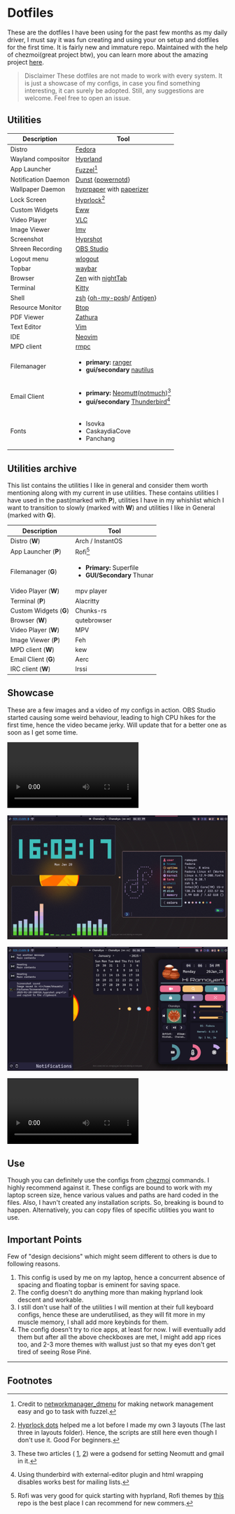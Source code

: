 # Dotfiles

These are the dotfiles I have been using for the past few months as my daily driver, I must say it was fun
creating and using your on setup and dotfiles for the first time. It is fairly new and
immature repo. Maintained with the help of chezmoi(great project btw), you can learn more about the amazing
project [here](https://www.chezmoi.io).
> Disclaimer
These dotfiles are not made to work with every system. It is just a showcase of my configs, in case you find
something interesting, it can surely be adopted. Still, any suggestions are welcome. Feel free to open an issue.

## Utilities

| Description   | Tool          |
| ------------- | ------------- |
| Distro        | [Fedora](https://fedoraproject.org/)       |
| Wayland compositor  |   [Hyprland](https://hyprland.org/) |
| App Launcher | [Fuzzel](https://codeberg.org/dnkl/fuzzel)[^1] |
| Notification Daemon| [Dunst](https://dunst-project.org/) {[powernotd](https://lib.rs/crates/powernotd)}|
| Wallpaper Daemon | [hyprpaper](https://wiki.hyprland.org/Hypr-Ecosystem/hyprpaper/) with [paperizer](https://gitlab.com/imn1/paperizer) |
| Lock Screen | [Hyprlock](https://wiki.hyprland.org/Hypr-Ecosystem/hyprlock/)[^2] |
| Custom Widgets | [Eww](https://github.com/elkowar/eww) |
| Video Player| [VLC](https://www.videolan.org/) |
| Image Viewer | [Imv](https://sr.ht/~exec64/imv/) |
| Screenshot| [Hyprshot](https://github.com/Gustash/Hyprshot) |
| Shreen Recording | [OBS Studio](https://obsproject.com/) |
| Logout menu | [wlogout](https://github.com/ArtsyMacaw/wlogout) |
| Topbar | [waybar](https://github.com/Alexays/Waybar/) |
|Browser | [Zen](https://zen-browser.app/) with [nightTab](https://addons.mozilla.org/en-US/firefox/addon/nighttab/?utm_source=addons.mozilla.org&utm_medium=referral&utm_content=collection)|
|Terminal | [Kitty](https://sw.kovidgoyal.net/kitty/)|
| Shell | [zsh](https://zsh.sourceforge.io/) {[oh-my-posh](https://ohmyposh.dev/)/ [Antigen](https://github.com/zsh-users/antigen)}|
| Resource Monitor| [Btop](https://github.com/aristocratos/btop)|
|PDF Viewer | [Zathura](https://pwmt.org/projects/zathura/) |
|Text Editor | [Vim](https://www.vim.org/) |
|IDE| [Neovim](https://neovim.io/) |
|MPD client| [rmpc](https://mierak.github.io/rmpc/) |
| Filemanager | <ul><li><b>primary:</b> [ranger](https://github.com/ranger/ranger) </li><li><b>gui/secondary</b> [nautilus](https://apps.gnome.org/Nautilus/) </li></ul> |
| Email Client | <ul><li><b>primary:</b> [Neomutt](https://neomutt.org/)([notmuch](https://notmuchmail.org/))[^3] </li><li><b>gui/secondary</b> [Thunderbird](https://www.thunderbird.net/en-US/)[^4]</li></ul> |
| Fonts | <ul><li>Isovka</li><li>CaskaydiaCove</li><li>Panchang</li></ul> |

## Utilities archive

This list contains the utilities I like in general and consider them worth
mentioning along with my current in use utilities. These contains utilities
I have used in the past(marked with **P**), utilities I
have in my whishlist which I want to transition to slowly (marked with **W**) and 
utilities I like in General (marked with **G**).

| Description | Tool |
| ------------- | ------------- |
| Distro (**W**)        | Arch / InstantOS |
| App Launcher (**P**)| Rofi[^5]|
| Filemanager  (**G**)| <ul><li><b>Primary:</b> Superfile </li><li><b>GUI/Secondary</b> Thunar </li></ul>
| Video Player (**W**)| mpv player |
|Terminal (**P**)| Alacritty|
| Custom Widgets (**G**)| Chunks-rs |
|Browser (**W**)| qutebrowser|
| Video Player (**W**)| MPV |
| Image Viewer (**P**)| Feh |
|MPD client (**W**)| kew |
|Email Client  (**G**)| Aerc |
| IRC client (**W**)| Irssi |

## Showcase

These are a few images and a video of my configs in action. OBS Studio started causing some weird
behaviour, leading to high CPU hikes for the first time, hence the video became jerky. Will update that
for a better one as soon as I get some time.

![showcase](./assets/screenshots/showcase.mp4)

![utilities](./assets/screenshots/2025-01-20-160316_hyprshot.png)

![widgets](./assets/screenshots/2025-01-20-160653_hyprshot.png)

![wlogout](./assets/screenshots/wlogout.mp4)


## Use

Though you can definitely use the configs from [chezmoi](https://www.chezmoi.io/user-guide/daily-operations/#install-chezmoi-and-your-dotfiles-on-a-new-machine-with-a-single-command) commands. I highly recommend against it.
These configs are bound to work with my laptop screen size, hence various values and paths are
hard coded in the files. Also, I havn't created any installation scripts. So, breaking is bound to happen. Alternatively, you can copy
files of specific utilities you want to use.

## Important Points
Few of "design decisions" which might seem different to others is due to following reasons.
1. This config is used by me on my laptop, hence a concurrent absence of spacing and floating
topbar is eminent for saving space.
2. The config doesn't do anything more than making hyprland look descent and workable.
3. I still don't use half of the utilities I will mention at their full keyboard configs, hence these
are underutilised, as they will fit more in my muscle memory, I shall add more keybinds for them.
4. The config doesn't try to rice apps, at least for now. I will eventually add them but after all the
above checkboxes are met, I might add app rices too, and 2-3 more themes with wallust just so that my eyes
don't get tired of seeing Rose Piné.

---
## Footnotes

[^1]: Credit to [networkmanager_dmenu](https://github.com/firecat53/networkmanager-dmenu) for making network management
easy and go to task with fuzzel.
[^2]: [Hyprlock dots](https://github.com/mahaveergurjar/Hyprlock-Dots) helped me a lot before I made my own 3 layouts (The last three in layouts folder).
Hence, the scripts are still here even though I don't use it. Good For beginners.
[^3]: These two articles ( [1](https://gideonwolfe.com/posts/workflow/neomutt/intro/), [2](https://www.jevy.org/articles/neomutt-lieer-notmuch/)) were a godsend for setting Neomutt and gmail in it.
[^4]: Using thunderbird with external-editor plugin and html wrapping disables
works best for mailing lists.
[^5]: Rofi was very good for quick starting with hyprland, Rofi themes by [this](https://github.com/adi1090x/rofi) repo
is the best place I can recommend for new commers.

